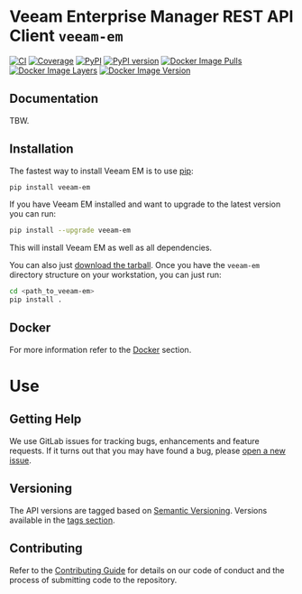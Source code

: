 # Veeam Enterprise Manager REST API Client ``veeam-em``

[![CI][build-img]](https://gitlab-ee.eis.utoronto.ca/eis/veeam/veeam-em/commits/master)
[![Coverage][coverage-img]](https://gitlab-ee.eis.utoronto.ca/eis/veeam/veeam-em/commits/master)
[![PyPI][pypi-img]](https://pypi.python.org/pypi/veeam-em)
[![PyPI version][pyver-img]](https://pypi.python.org/pypi/veeam-em)
[![Docker Image Pulls][docker-pulls-img]][docker-image]
[![Docker Image Layers][docker-layer-img]][docker-image]
[![Docker Image Version][docker-version-img]][docker-image]

   
## Documentation

TBW.

## Installation

The fastest way to install Veeam EM is to use [pip][pip]:

```bash
pip install veeam-em
```

If you have Veeam EM installed and want to upgrade to the latest version you can run:

```bash
pip install --upgrade veeam-em
```

This will install Veeam EM as well as all dependencies. 

You can also just [download the tarball][download the tarball]. Once you have the `veeam-em` directory structure on your workstation, you can just run:

```bash
cd <path_to_veeam-em>
pip install .
```


## Docker

For more information refer to the [Docker](docker/README.md) section.

Use
===

## Getting Help

We use GitLab issues for tracking bugs, enhancements and feature requests.
If it turns out that you may have found a bug, please [open a new issue][open a new issue].

## Versioning

The API versions are tagged based on [Semantic Versioning](https://semver.org/). Versions available in the 
[tags section](https://gitlab-ee.eis.utoronto.ca/eis/veeam/veeam-em/tags).

## Contributing

Refer to the [Contributing Guide](CONTRIBUTING.md) for details on our code of conduct and the process of 
submitting code to the repository.

[docs]: https://eis.utoronto.ca/~vss/eeam-em/
[download the tarball]: https://pypi.python.org/pypi/eeam-em
[Click]: http://click.pocoo.org/6/
[Python Releases for Windows]: https://www.python.org/downloads/windows/
[pip]: http://www.pip-installer.org/en/latest/
[open a new issue]: https://gitlab-ee.eis.utoronto.ca/eis/veeam/veeam-em/issues/new
[Alpine Linux]: https://hub.docker.com/_/alpine/
[PyVSS]: https://pypi.python.org/pypi/eeam-em
[build-img]: https://gitlab-ee.eis.utoronto.ca/eis/veeam/veeam-em/badges/master/pipeline.svg
[coverage-img]: https://gitlab-ee.eis.utoronto.ca/eis/veeam/veeam-em/badges/master/coverage.svg
[pypi-img]: https://img.shields.io/pypi/dm/veeam-em.svg
[pyver-img]: https://img.shields.io/pypi/pyversions/veeam-em.svg
[docker-pulls-img]:  https://img.shields.io/docker/pulls/uofteis/veeam-em.svg
[docker-layer-img]: https://images.microbadger.com/badges/image/uofteis/veeam-em.svg
[docker-version-img]: https://images.microbadger.com/badges/version/uofteis/veeam-em.svg
[docker-image]: https://hub.docker.com/r/uofteis/veeam-em/
[Python 3.7 for Mac]: https://www.python.org/downloads/mac-osx/
[Python 3.5 for Linux]: https://www.python.org/downloads/source/
